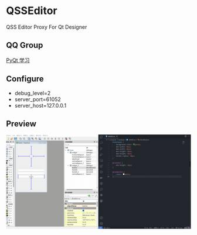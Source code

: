 # QSSEditor

QSS Editor Proxy For Qt Designer

## QQ Group

[PyQt 学习](https://jq.qq.com/?_wv=1027&k=5QVVEdF)

## Configure

- debug_level=2
- server_port=61052
- server_host=127.0.0.1

## Preview

![QSSEditor](https://github.com/PyQt5/QSSEditor/raw/main/QSSEditor.gif)
